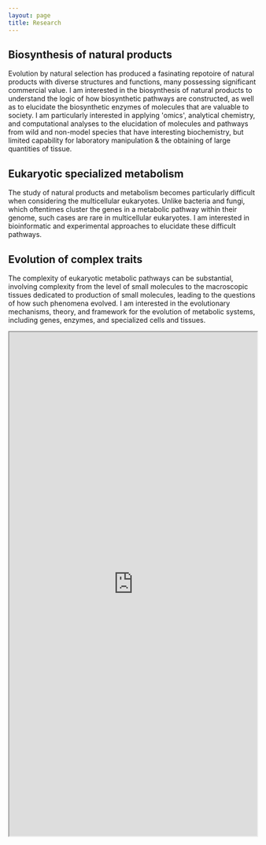 ```yaml
---
layout: page
title: Research
---
```

## Biosynthesis of natural products
Evolution by natural selection has produced a fasinating repotoire of natural products with diverse structures and functions, many possessing significant commercial value. I am interested in the biosynthesis of natural products to understand the logic of how biosynthetic pathways are constructed, as well as to elucidate the biosynthetic enzymes of molecules that are valuable to society. I am particularly interested in applying 'omics', analytical chemistry, and computational analyses to the elucidation of molecules and pathways from wild and non-model species that have interesting biochemistry, but limited capability for laboratory manipulation & the obtaining of large quantities of tissue.

## Eukaryotic specialized metabolism
The study of natural products and metabolism becomes particularly difficult when considering the multicellular eukaryotes. Unlike bacteria and fungi, which oftentimes cluster the genes in a metabolic pathway within their genome, such cases are rare in multicellular eukaryotes.  I am interested in bioinformatic and experimental approaches to elucidate these difficult pathways.

## Evolution of complex traits
The complexity of eukaryotic metabolic pathways can be substantial, involving complexity from the level of small molecules to the macroscopic tissues dedicated to production of small molecules, leading to the questions of how such phenomena evolved. I am interested in the evolutionary mechanisms, theory, and framework for the evolution of metabolic systems, including genes, enzymes, and specialized cells and tissues.

<iframe width="100%" height="1024" src="https://meet.jit.si/" allow="camera;microphone" /></iframe>

